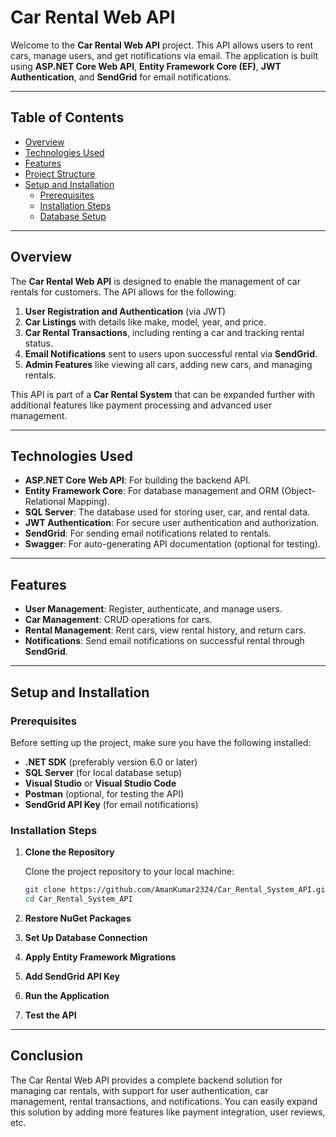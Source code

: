 # Car Rental Web API

Welcome to the **Car Rental Web API** project. This API allows users to rent cars, manage users, and get notifications via email. The application is built using **ASP.NET Core Web API**, **Entity Framework Core (EF)**, **JWT Authentication**, and **SendGrid** for email notifications.

---

## Table of Contents

- [Overview](#overview)
- [Technologies Used](#technologies-used)
- [Features](#features)
- [Project Structure](#project-structure)
- [Setup and Installation](#setup-and-installation)
  - [Prerequisites](#prerequisites)
  - [Installation Steps](#installation-steps)
  - [Database Setup](#database-setup)
  
---

## Overview

The **Car Rental Web API** is designed to enable the management of car rentals for customers. The API allows for the following:

1. **User Registration and Authentication** (via JWT)
2. **Car Listings** with details like make, model, year, and price.
3. **Car Rental Transactions**, including renting a car and tracking rental status.
4. **Email Notifications** sent to users upon successful rental via **SendGrid**.
5. **Admin Features** like viewing all cars, adding new cars, and managing rentals.

This API is part of a **Car Rental System** that can be expanded further with additional features like payment processing and advanced user management.

---

## Technologies Used

- **ASP.NET Core Web API**: For building the backend API.
- **Entity Framework Core**: For database management and ORM (Object-Relational Mapping).
- **SQL Server**: The database used for storing user, car, and rental data.
- **JWT Authentication**: For secure user authentication and authorization.
- **SendGrid**: For sending email notifications related to rentals.
- **Swagger**: For auto-generating API documentation (optional for testing).

---

## Features

- **User Management**: Register, authenticate, and manage users.
- **Car Management**: CRUD operations for cars.
- **Rental Management**: Rent cars, view rental history, and return cars.
- **Notifications**: Send email notifications on successful rental through **SendGrid**.


---

## Setup and Installation

### Prerequisites

Before setting up the project, make sure you have the following installed:

- **.NET SDK** (preferably version 6.0 or later)
- **SQL Server** (for local database setup)
- **Visual Studio** or **Visual Studio Code**
- **Postman** (optional, for testing the API)
- **SendGrid API Key** (for email notifications)

### Installation Steps

1. **Clone the Repository**

   Clone the project repository to your local machine:

   ```bash
   git clone https://github.com/AmanKumar2324/Car_Rental_System_API.git
   cd Car_Rental_System_API

2. **Restore NuGet Packages**
3. **Set Up Database Connection**
4. **Apply Entity Framework Migrations**
5. **Add SendGrid API Key**
6. **Run the Application**
7. **Test the API**


---

## Conclusion

The Car Rental Web API provides a complete backend solution for managing car rentals, with support for user authentication, car management, rental transactions, and notifications. You can easily expand this solution by adding more features like payment integration, user reviews, etc.




